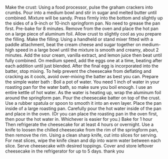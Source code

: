 Make the crust: Using a food processor, pulse the graham crackers into crumbs.
 Pour into a medium bowl and stir in sugar and melted butter until combined.
 Mixture will be sandy. Press firmly into the bottom and slightly up the sides of a 9-inch or 10-inch springform pan. No need to grease the pan first.
 Pre-bake for 8 minutes. 
 Remove from the oven and place the hot pan on a large piece of aluminum foil.
 Allow crust to slightly cool as you prepare the filling.
Make the filling: Using a handheld or stand mixer fitted with a paddle attachment, beat the cream cheese and 
 sugar together on medium-high speed in a large bowl until the mixture is smooth and creamy, about 2 minutes.
 Add the sour cream, vanilla extract, and lemon juice then beat until fully combined.
 On medium speed, add the eggs one at a time, beating after each addition until just blended.
 After the final egg is incorporated into the batter, stop mixing.
 To help prevent the cheesecake from deflating and cracking as it cools, avoid over-mixing the batter as best you can. 
Prepare the simple water bath : Boil a pot of water. You need 1 inch of water in your roasting pan for the  water bath, so make sure you boil enough.
I use an entire kettle of hot water.
 As the water is heating up, wrap the aluminum foil around the springform pan. 
 Pour the cheesecake batter on top of the crust. Use a rubber spatula or spoon to smooth it into an even layer.
 Place the pan inside of a large roasting pan. Carefully pour the hot water inside of the pan and place in the oven. (Or you can place the roasting pan in the oven first, then pour the hot water in. Whichever is easier for you.)
 Bake for 1 hour
 Then refrigerate the cheesecake for at least 4 hours or overnight.
Use a knife to loosen the chilled cheesecake from the rim of the springform pan, then remove the rim.
Using a clean sharp knife, cut into slices for serving.
For neat slices, wipe the knife clean and dip into warm water between each slice.
Serve cheesecake with desired toppings.
Cover and store leftover cheesecake in the refrigerator for up to 5 days.
thank you
